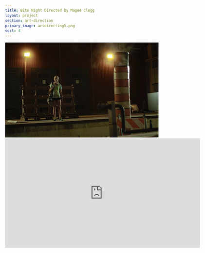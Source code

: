```yaml
---
title: Bite Night Directed by Magee Clegg
layout: project
section: art-direction
primary_image: artdirecting5.png
sort: 4
---
```


<img src="/img/art-direction/artdirecting6.png" alt="" />

<iframe width="640" height="360" src="http://www.mydamnchannel.com/embed/?e=10080" scrolling="no" frameborder="0"></iframe>
